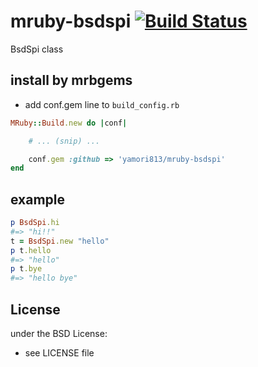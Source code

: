 # mruby-bsdspi   [![Build Status](https://travis-ci.org/yamori813/mruby-bsdspi.svg?branch=master)](https://travis-ci.org/yamori813/mruby-bsdspi)
BsdSpi class
## install by mrbgems
- add conf.gem line to `build_config.rb`

```ruby
MRuby::Build.new do |conf|

    # ... (snip) ...

    conf.gem :github => 'yamori813/mruby-bsdspi'
end
```
## example
```ruby
p BsdSpi.hi
#=> "hi!!"
t = BsdSpi.new "hello"
p t.hello
#=> "hello"
p t.bye
#=> "hello bye"
```

## License
under the BSD License:
- see LICENSE file
